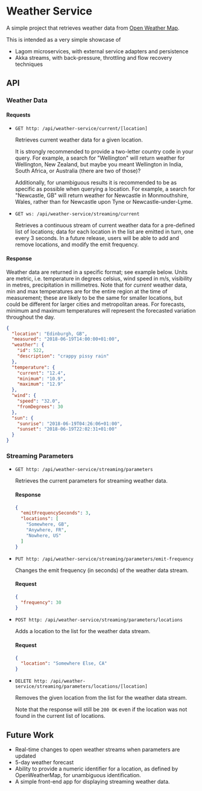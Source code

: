 # Weather Service

A simple project that retrieves weather data from [Open Weather Map](https://openweathermap.org/).

This is intended as a very simple showcase of
- Lagom microservices, with external service adapters and persistence
- Akka streams, with back-pressure, throttling and flow recovery techniques

## API

### Weather Data

#### Requests

- `GET http: /api/weather-service/current/[location]`

  Retrieves current weather data for a given location.
  
  It is strongly recommended to provide a two-letter country code in your query. For example, a
  search for "Wellington" will return weather for Wellington, New Zealand, but maybe you meant
  Wellington in India, South Africa, or Australia (there are two of those)?
  
  Additionally, for unambiguous results it is recommended to be as specific as possible when
  querying a location. For example, a search for "Newcastle, GB" will return weather for Newcastle
  in Monmouthshire, Wales, rather than for Newcastle upon Tyne or Newcastle-under-Lyme.

- `GET ws: /api/weather-service/streaming/current`

  Retrieves a continuous stream of current weather data for a pre-defined list of locations; data
  for each location in the list are emitted in turn, one every 3 seconds. In a future release, users
  will be able to add and remove locations, and modify the emit frequency.

#### Response
  Weather data are returned in a specific format; see example below.
  Units are metric, i.e. temperature in degrees celsius, wind speed in m/s, visibility in metres,
  precipitation in millimetres. Note that for _current_ weather data, min and max temperatures
  are for the entire region at the time of measurement; these are likely to be the same for smaller
  locations, but could be different for larger cities and metropolitan areas. For forecasts, minimum
  and maximum temperatures will represent the forecasted variation throughout the day.

```json
{
  "location": "Edinburgh, GB",
  "measured": "2018-06-19T14:00:00+01:00",
  "weather": {
    "id": 522,
    "description": "crappy pissy rain"
  },
  "temperature": {
    "current": "12.4",
    "minimum": "10.9",
    "maximum": "12.9"
  },
  "wind": {
    "speed": "32.0",
    "fromDegrees": 30
  },
  "sun": {
    "sunrise": "2018-06-19T04:26:06+01:00",
    "sunset": "2018-06-19T22:02:31+01:00"
  }
}
```

### Streaming Parameters

- `GET http: /api/weather-service/streaming/parameters`
  
  Retrieves the current parameters for streaming weather data.

  #### Response
  
  ```json
  {
    "emitFrequencySeconds": 3,
    "locations": [
      "Somewhere, GB",
      "Anywhere, FR",
      "Nowhere, US"
    ]
  }
  ```

- `PUT http: /api/weather-service/streaming/parameters/emit-frequency`
  
  Changes the emit frequency (in seconds) of the weather data stream.
  
  #### Request
  
  ```json
  {
    "frequency": 30
  }
  ```

- `POST http: /api/weather-service/streaming/parameters/locations`
  
  Adds a location to the list for the weather data stream.
  
  #### Request
  
  ```json
  {
    "location": "Somewhere Else, CA"
  }
  ```

- `DELETE http: /api/weather-service/streaming/parameters/locations/[location]`
  
  Removes the given location from the list for the weather data stream.
  
  Note that the response will still be `200 OK` even if the location was not found in the
  current list of locations.

## Future Work
- Real-time changes to open weather streams when parameters are updated
- 5-day weather forecast
- Ability to provide a numeric identifier for a location, as defined by OpenWeatherMap, for
  unambiguous identification.
- A simple front-end app for displaying streaming weather data.
